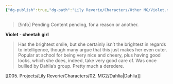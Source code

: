 ```yaml
---
{"dg-publish":true,"dg-path":"Lily Reverie/Characters/Other MG/Violet.md","permalink":"/lily-reverie/characters/other-mg/violet/","created":"2024-01-22T20:49:58.033-03:00","updated":"2024-01-22T20:49:58.033-03:00"}
---
```



>[!info] Pending
>Content pending, for a reason or another.

**Violet - cheetah girl**

> Has the brightest smile, but she certainly isn’t the brightest in regards to intelligence, though many argue that this just makes her even cuter. Popular at school for being very nice and cheery, plus having good looks, which she does, indeed, take very good care of. Was once bullied by Dahlia’s group. Pretty much a deredere.

[[005. Projects/Lily Reverie/Characters/02. MG2/Dahlia\|Dahlia]]

